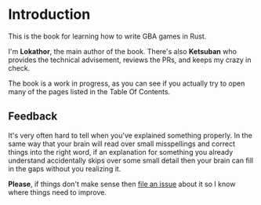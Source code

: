 # Introduction

This is the book for learning how to write GBA games in Rust.

I'm **Lokathor**, the main author of the book. There's also **Ketsuban** who
provides the technical advisement, reviews the PRs, and keeps my crazy in check.

The book is a work in progress, as you can see if you actually try to open many
of the pages listed in the Table Of Contents.

## Feedback

It's very often hard to tell when you've explained something properly. In the
same way that your brain will read over small misspellings and correct things
into the right word, if an explanation for something you already understand
accidentally skips over some small detail then your brain can fill in the gaps
without you realizing it.

**Please**, if things don't make sense then [file an
issue](https://github.com/rust-console/gba/issues) about it so I know where
things need to improve.
